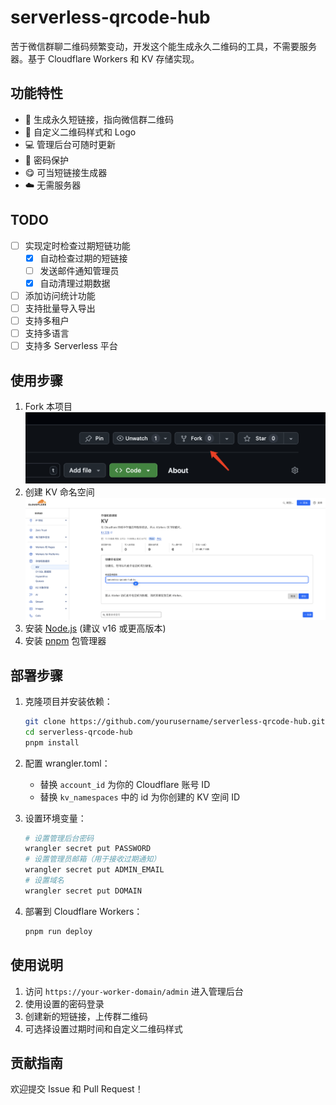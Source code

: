 # serverless-qrcode-hub

苦于微信群聊二维码频繁变动，开发这个能生成永久二维码的工具，不需要服务器。基于 Cloudflare Workers 和 KV 存储实现。

## 功能特性

- 🔗 生成永久短链接，指向微信群二维码
- 🎨 自定义二维码样式和 Logo
- 💻 管理后台可随时更新
- 🔐 密码保护
- 😋 可当短链接生成器
- ☁️ 无需服务器

## TODO

- [ ] 实现定时检查过期短链功能
  - [x] 自动检查过期的短链接
  - [ ] 发送邮件通知管理员
  - [x] 自动清理过期数据
- [ ] 添加访问统计功能
- [ ] 支持批量导入导出
- [ ] 支持多租户
- [ ] 支持多语言
- [ ] 支持多 Serverless 平台

## 使用步骤

1. Fork 本项目
   ![fork](./images/fork.png)
2. 创建 KV 命名空间
   ![create kv](./images/create-kv-space.png)
3. 安装 [Node.js](https://nodejs.org/) (建议 v16 或更高版本)
4. 安装 [pnpm](https://pnpm.io/) 包管理器

## 部署步骤

1. 克隆项目并安装依赖：

   ```bash
   git clone https://github.com/yourusername/serverless-qrcode-hub.git
   cd serverless-qrcode-hub
   pnpm install
   ```

2. 配置 wrangler.toml：

   - 替换 `account_id` 为你的 Cloudflare 账号 ID
   - 替换 `kv_namespaces` 中的 id 为你创建的 KV 空间 ID

3. 设置环境变量：

   ```bash
   # 设置管理后台密码
   wrangler secret put PASSWORD
   # 设置管理员邮箱（用于接收过期通知）
   wrangler secret put ADMIN_EMAIL
   # 设置域名
   wrangler secret put DOMAIN
   ```

4. 部署到 Cloudflare Workers：
   ```bash
   pnpm run deploy
   ```

## 使用说明

1. 访问 `https://your-worker-domain/admin` 进入管理后台
2. 使用设置的密码登录
3. 创建新的短链接，上传群二维码
4. 可选择设置过期时间和自定义二维码样式

## 贡献指南

欢迎提交 Issue 和 Pull Request！
